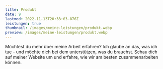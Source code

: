 ```yaml
---
title: Produkt
date: 9
lastmod: 2022-11-13T20:33:03.876Z
leistungen: true
thumbnail: /images/meine-leistungen/produkt.webp
preview: /images/meine-leistungen/produkt.webp
---
```


Möchtest du mehr über meine Arbeit erfahren? Ich glaube an das, was ich tue - und möchte dich bei dem unterstützen, was du brauchst. Schau dich auf meiner Website um und erfahre, wie wir am besten zusammenarbeiten können.